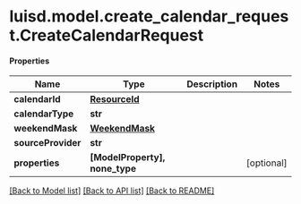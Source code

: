 # luisd.model.create_calendar_request.CreateCalendarRequest

#### Properties
Name | Type | Description | Notes
------------ | ------------- | ------------- | -------------
**calendarId** | [**ResourceId**](ResourceId.md) |  | 
**calendarType** | **str** |  | 
**weekendMask** | [**WeekendMask**](WeekendMask.md) |  | 
**sourceProvider** | **str** |  | 
**properties** | **[ModelProperty], none_type** |  | [optional] 

[[Back to Model list]](../../README.md#documentation-for-models) [[Back to API list]](../../README.md#documentation-for-api-endpoints) [[Back to README]](../../README.md)

